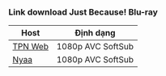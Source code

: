 ### **Link download Just Because! Blu-ray**

| Host          | Định dạng          |
| ------------- |:------------------:|
| [TPN Web](https://ddl.tpnteam.workers.dev/0:/Just%20Because!/)  | 1080p AVC SoftSub |
| [Nyaa](https://nyaa.si/view/1952090)       | 1080p AVC SoftSub |

